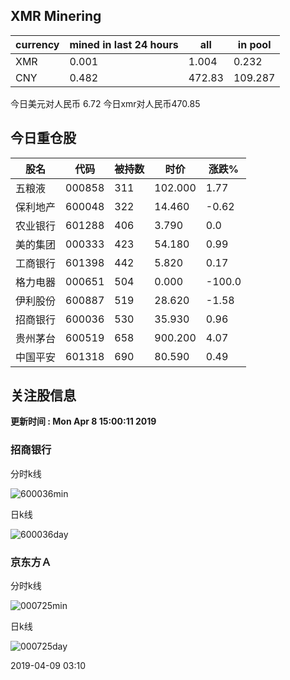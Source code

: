 ## XMR Minering

|currency|mined in last 24 hours|all|in pool|
|---|---|---|---|
|XMR|0.001|1.004|0.232|
|CNY|0.482|472.83|109.287|

今日美元对人民币 6.72	今日xmr对人民币470.85


## 今日重仓股 

|股名|代码|被持数|时价|涨跌%|
|---|---|---|---|---|
|五粮液|000858|311|102.000|1.77|
|保利地产|600048|322|14.460|-0.62|
|农业银行|601288|406|3.790|0.0|
|美的集团|000333|423|54.180|0.99|
|工商银行|601398|442|5.820|0.17|
|格力电器|000651|504|0.000|-100.0|
|伊利股份|600887|519|28.620|-1.58|
|招商银行|600036|530|35.930|0.96|
|贵州茅台|600519|658|900.200|4.07|
|中国平安|601318|690|80.590|0.49|

## 关注股信息
**更新时间 : Mon Apr  8 15:00:11 2019**
### 招商银行 
分时k线

![600036min](http://image.sinajs.cn/newchart/min/n/sh600036.gif)

日k线

![600036day](http://image.sinajs.cn/newchart/daily/n/sh600036.gif)

### 京东方Ａ 
分时k线

![000725min](http://image.sinajs.cn/newchart/min/n/sz000725.gif)

日k线

![000725day](http://image.sinajs.cn/newchart/daily/n/sz000725.gif)

2019-04-09 03:10